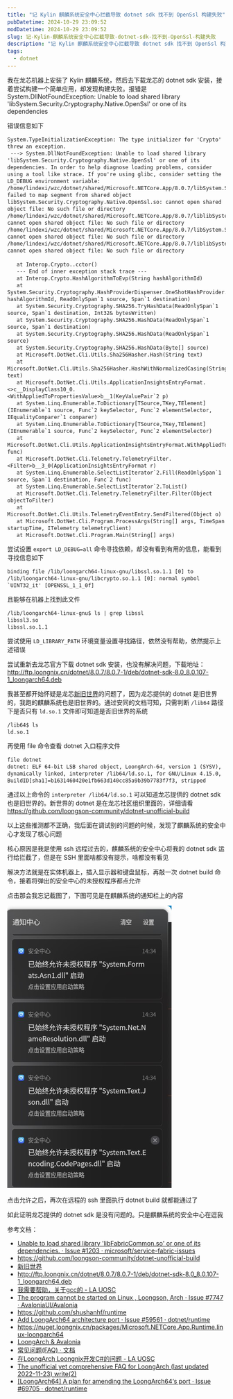 ```yaml
---
title: "记 Kylin 麒麟系统安全中心拦截导致 dotnet sdk 找不到 OpenSsl 构建失败"
pubDatetime: 2024-10-29 23:09:52
modDatetime: 2024-10-29 23:09:52
slug: 记-Kylin-麒麟系统安全中心拦截导致-dotnet-sdk-找不到-OpenSsl-构建失败
description: "记 Kylin 麒麟系统安全中心拦截导致 dotnet sdk 找不到 OpenSsl 构建失败"
tags:
  - dotnet
---
```





我在龙芯机器上安装了 Kylin 麒麟系统，然后去下载龙芯的 dotnet sdk 安装，接着尝试构建一个简单应用，却发现构建失败。报错是 System.DllNotFoundException: Unable to load shared library 'libSystem.Security.Cryptography.Native.OpenSsl' or one of its dependencies

<!--more-->


<!-- CreateTime:2024/10/30 07:09:52 -->

<!-- 发布 -->
<!-- 博客 -->

错误信息如下

```
System.TypeInitializationException: The type initializer for 'Crypto' threw an exception.
 ---> System.DllNotFoundException: Unable to load shared library 'libSystem.Security.Cryptography.Native.OpenSsl' or one of its dependencies. In order to help diagnose loading problems, consider using a tool like strace. If you're using glibc, consider setting the LD_DEBUG environment variable:
/home/lindexi/wzc/dotnet/shared/Microsoft.NETCore.App/8.0.7/libSystem.Security.Cryptography.Native.OpenSsl.so: failed to map segment from shared object
libSystem.Security.Cryptography.Native.OpenSsl.so: cannot open shared object file: No such file or directory
/home/lindexi/wzc/dotnet/shared/Microsoft.NETCore.App/8.0.7/liblibSystem.Security.Cryptography.Native.OpenSsl.so: cannot open shared object file: No such file or directory
/home/lindexi/wzc/dotnet/shared/Microsoft.NETCore.App/8.0.7/libSystem.Security.Cryptography.Native.OpenSsl: cannot open shared object file: No such file or directory
/home/lindexi/wzc/dotnet/shared/Microsoft.NETCore.App/8.0.7/liblibSystem.Security.Cryptography.Native.OpenSsl: cannot open shared object file: No such file or directory

   at Interop.Crypto..cctor()
   --- End of inner exception stack trace ---
   at Interop.Crypto.HashAlgorithmToEvp(String hashAlgorithmId)
   at System.Security.Cryptography.HashProviderDispenser.OneShotHashProvider.HashData(String hashAlgorithmId, ReadOnlySpan`1 source, Span`1 destination)
   at System.Security.Cryptography.SHA256.TryHashData(ReadOnlySpan`1 source, Span`1 destination, Int32& bytesWritten)
   at System.Security.Cryptography.SHA256.HashData(ReadOnlySpan`1 source, Span`1 destination)
   at System.Security.Cryptography.SHA256.HashData(ReadOnlySpan`1 source)
   at System.Security.Cryptography.SHA256.HashData(Byte[] source)
   at Microsoft.DotNet.Cli.Utils.Sha256Hasher.Hash(String text)
   at Microsoft.DotNet.Cli.Utils.Sha256Hasher.HashWithNormalizedCasing(String text)
   at Microsoft.DotNet.Cli.Utils.ApplicationInsightsEntryFormat.<>c__DisplayClass10_0.<WithAppliedToPropertiesValue>b__1(KeyValuePair`2 p)
   at System.Linq.Enumerable.ToDictionary[TSource,TKey,TElement](IEnumerable`1 source, Func`2 keySelector, Func`2 elementSelector, IEqualityComparer`1 comparer)
   at System.Linq.Enumerable.ToDictionary[TSource,TKey,TElement](IEnumerable`1 source, Func`2 keySelector, Func`2 elementSelector)
   at Microsoft.DotNet.Cli.Utils.ApplicationInsightsEntryFormat.WithAppliedToPropertiesValue(Func`2 func)
   at Microsoft.DotNet.Cli.Telemetry.TelemetryFilter.<Filter>b__3_0(ApplicationInsightsEntryFormat r)
   at System.Linq.Enumerable.SelectListIterator`2.Fill(ReadOnlySpan`1 source, Span`1 destination, Func`2 func)
   at System.Linq.Enumerable.SelectListIterator`2.ToList()
   at Microsoft.DotNet.Cli.Telemetry.TelemetryFilter.Filter(Object objectToFilter)
   at Microsoft.DotNet.Cli.Utils.TelemetryEventEntry.SendFiltered(Object o)
   at Microsoft.DotNet.Cli.Program.ProcessArgs(String[] args, TimeSpan startupTime, ITelemetry telemetryClient)
   at Microsoft.DotNet.Cli.Program.Main(String[] args)
```

尝试设置 `export LD_DEBUG=all` 命令寻找依赖，却没有看到有用的信息，能看到寻找信息如下

```
binding file /lib/loongarch64-linux-gnu/libssl.so.1.1 [0] to /lib/loongarch64-linux-gnu/libcrypto.so.1.1 [0]: normal symbol `UINT32_it' [OPENSSL_1_1_0f]
```

且能够在机器上找到此文件

```
/lib/loongarch64-linux-gnu$ ls | grep libssl
libssl3.so
libssl.so.1.1
```

尝试使用 `LD_LIBRARY_PATH` 环境变量设置寻找路径，依然没有帮助，依然提示上述错误

尝试重新去龙芯官方下载 dotnet sdk 安装，也没有解决问题，下载地址： <http://ftp.loongnix.cn/dotnet/8.0.7/8.0.7-1/deb/dotnet-sdk-8.0_8.0.107-1_loongarch64.deb>

我甚至都开始怀疑是龙芯[新旧世界](https://areweloongyet.com/docs/old-and-new-worlds/)的问题了，因为龙芯提供的 dotnet 是旧世界的，我跑的麒麟系统也是旧世界的。通过安同的文档可知，只需判断 `/lib64` 路径下是否只有 `ld.so.1` 文件即可知道是否旧世界的系统

```
/lib64$ ls
ld.so.1
```

再使用 file 命令查看 dotnet 入口程序文件

```
file dotnet
dotnet: ELF 64-bit LSB shared object, LoongArch-64, version 1 (SYSV), dynamically linked, interpreter /lib64/ld.so.1, for GNU/Linux 4.15.0, BuildID[sha1]=b1631460420e1fb663d140cc85a9b39b7783f7f3, stripped
```

通过以上命令的 `interpreter /lib64/ld.so.1` 可以知道龙芯提供的 dotnet sdk 也是旧世界的。新世界的 dotnet 是在龙芯社区组织里面的，详细请看 <https://github.com/loongson-community/dotnet-unofficial-build>

以上这些推测都不正确，我后面在调试别的问题的时候，发现了麒麟系统的安全中心才发现了核心问题

核心原因是我是使用 ssh 远程过去的，麒麟系统的安全中心将我的 dotnet sdk 运行给拦截了，但是在 SSH 里面啥都没有提示，啥都没有看见

解决方法就是在实体机器上，插入显示器和键盘鼠标，再敲一次 dotnet build 命令，接着将弹出的安全中心的未授权程序都点允许

点击那会我忘记截图了，下图可见是在麒麟系统的通知栏上的内容

<!-- ![](images/img-记 Kylin 麒麟系统安全中心拦截导致 dotnet sdk 找不到 OpenSsl 构建失败0.png) -->
![](images/img-modify-d12a0aaf063bb05a747fd4504ceae629.jpg)

点击允许之后，再次在远程的 ssh 里面执行 dotnet build 就都能通过了

如此证明龙芯提供的 dotnet sdk 是没有问题的。只是麒麟系统的安全中心在逗我

参考文档：

- [Unable to load shared library 'libFabricCommon.so' or one of its dependencies. · Issue #1203 · microsoft/service-fabric-issues](https://github.com/microsoft/service-fabric-issues/issues/1203 )
- <https://github.com/loongson-community/dotnet-unofficial-build>
- [新旧世界](https://areweloongyet.com/docs/old-and-new-worlds/)
- <http://ftp.loongnix.cn/dotnet/8.0.7/8.0.7-1/deb/dotnet-sdk-8.0_8.0.107-1_loongarch64.deb>
- [我需要帮助，关于gcc的 - LA UOSC](https://bbs.loongarch.org/d/224-gcc )
- [The program cannot be started on Linux , Loongson, Arch · Issue #7747 · AvaloniaUI/Avalonia](https://github.com/AvaloniaUI/Avalonia/issues/7747 )
- <https://github.com/shushanhf/runtime>
- [Add LoongArch64 architecture port · Issue #59561 · dotnet/runtime](https://github.com/dotnet/runtime/issues/59561 )
- <https://nuget.loongnix.cn/packages/Microsoft.NETCore.App.Runtime.linux-loongarch64>
- [LoongArch & Avalonia](https://avaloniaui.net/blog/loongarch-avalonia )
- [常见问题(FAQ) · 文档](https://docs.loongnix.cn/dotnet/support/list/01.%E5%B8%B8%E8%A7%81%E9%97%AE%E9%A2%98-FAQ.html )
- [在LoongArch Loongnix开发C#的问题 - LA UOSC](https://bbs.loongarch.org/d/266-loongarch-loongnixc )
- [The unofficial yet comprehensive FAQ for LoongArch (last updated 2022-11-23) write(2)](https://blog.xen0n.name/en/posts/tinkering/loongarch-faq/ )
- [[LoongArch64] A plan for amending the LoongArch64‘s port · Issue #69705 · dotnet/runtime](https://github.com/dotnet/runtime/issues/69705 )

